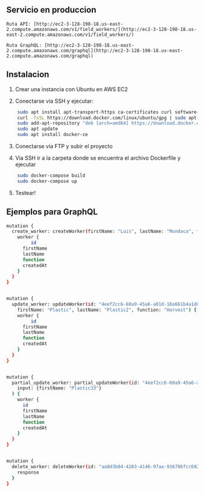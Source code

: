 ## Servicio en produccion
    Ruta API: [http://ec2-3-128-198-18.us-east-2.compute.amazonaws.com/v1/field_workers/](http://ec2-3-128-198-18.us-east-2.compute.amazonaws.com/v1/field_workers/)

    Ruta GraphQL: [http://ec2-3-128-198-18.us-east-2.compute.amazonaws.com/graphql](http://ec2-3-128-198-18.us-east-2.compute.amazonaws.com/graphql)

## Instalacion
1. Crear una instancia con Ubuntu en AWS EC2

2. Conectarse via SSH y ejecutar:
```bash
    sudo apt install apt-transport-https ca-certificates curl software-properties-common gnupg-agent
    curl -fsSL https://download.docker.com/linux/ubuntu/gpg | sudo apt-key add -
    sudo add-apt-repository "deb [arch=amd64] https://download.docker.com/linux/ubuntu `lsb_release -cs` test"
    sudo apt update
    sudo apt install docker-ce
```

3. Conectarse via FTP y subir el proyecto

4. Via SSH ir a la carpeta donde se encuentra el archivo Dockerfile y ejecutar
```bash
    sudo docker-compose build
    sudo docker-compose up
```

5. Testear!


## Ejemplos para GraphQL
```bash
mutation {
  create_worker: createWorker(firstName: "Luis", lastName: "Mundaca", function: "") {
    worker {
 		 id
      firstName
      lastName
      function
      createdAt
    }
  }
}


mutation {
  update_worker: updateWorker(id: "4eef2cc6-60a9-45a6-a01d-18a661b4a1d8",
    firstName: "Plastic", lastName: "Plastic2", function: "Harvest") {
    worker {
 		 id
      firstName
      lastName
      function
      createdAt
    }
  }
}


mutation {
  partial_update_worker: partial_updateWorker(id: "4eef2cc6-60a9-45a6-a01d-18a661b4a1d8",
    input: {firstName: "Plastic33"}
  ) {
    worker {
      id
      firstName
      lastName
      function
      createdAt
    }
  }
}


mutation {
  delete_worker: deleteWorker(id: "aa8d3b04-4283-4146-97aa-936796fcc692") {
    response
  }
}
```
